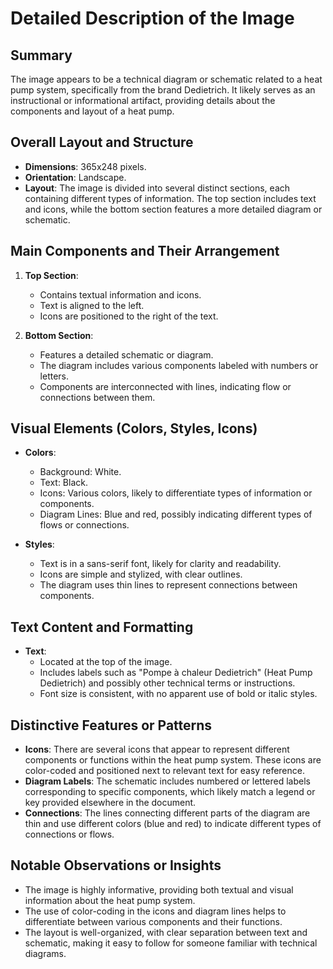 # Detailed Description of the Image

## Summary
The image appears to be a technical diagram or schematic related to a heat pump system, specifically from the brand Dedietrich. It likely serves as an instructional or informational artifact, providing details about the components and layout of a heat pump.

## Overall Layout and Structure
- **Dimensions**: 365x248 pixels.
- **Orientation**: Landscape.
- **Layout**: The image is divided into several distinct sections, each containing different types of information. The top section includes text and icons, while the bottom section features a more detailed diagram or schematic.

## Main Components and Their Arrangement
1. **Top Section**:
   - Contains textual information and icons.
   - Text is aligned to the left.
   - Icons are positioned to the right of the text.

2. **Bottom Section**:
   - Features a detailed schematic or diagram.
   - The diagram includes various components labeled with numbers or letters.
   - Components are interconnected with lines, indicating flow or connections between them.

## Visual Elements (Colors, Styles, Icons)
- **Colors**:
  - Background: White.
  - Text: Black.
  - Icons: Various colors, likely to differentiate types of information or components.
  - Diagram Lines: Blue and red, possibly indicating different types of flows or connections.

- **Styles**:
  - Text is in a sans-serif font, likely for clarity and readability.
  - Icons are simple and stylized, with clear outlines.
  - The diagram uses thin lines to represent connections between components.

## Text Content and Formatting
- **Text**:
  - Located at the top of the image.
  - Includes labels such as "Pompe à chaleur Dedietrich" (Heat Pump Dedietrich) and possibly other technical terms or instructions.
  - Font size is consistent, with no apparent use of bold or italic styles.

## Distinctive Features or Patterns
- **Icons**: There are several icons that appear to represent different components or functions within the heat pump system. These icons are color-coded and positioned next to relevant text for easy reference.
- **Diagram Labels**: The schematic includes numbered or lettered labels corresponding to specific components, which likely match a legend or key provided elsewhere in the document.
- **Connections**: The lines connecting different parts of the diagram are thin and use different colors (blue and red) to indicate different types of connections or flows.

## Notable Observations or Insights
- The image is highly informative, providing both textual and visual information about the heat pump system.
- The use of color-coding in the icons and diagram lines helps to differentiate between various components and their functions.
- The layout is well-organized, with clear separation between text and schematic, making it easy to follow for someone familiar with technical diagrams.